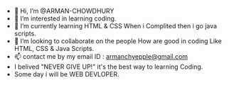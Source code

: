 - 👋 Hi, I’m @ARMAN-CHOWDHURY
- 👀 I’m interested in learning coding.
- 🌱 I’m currently learning HTML & CSS When i Complited then i go java scripts.
- 💞️ I’m looking to collaborate on the people How are good in coding Like HTML, CSS & Java Scripts.
- 📫 contact me by my email ID : armanchyepple@gmail.com 
- I belived "NEVER GIVE UP!" it's the best way to learning Coding.
- Some day i will be WEB DEVLOPER.


<!---
ARMAN-CHOWDHURY/ARMAN-CHOWDHURY is a ✨ special ✨ repository because its `README.md` (this file) appears on your GitHub profile.
You can click the Preview link to take a look at your changes.
--->
